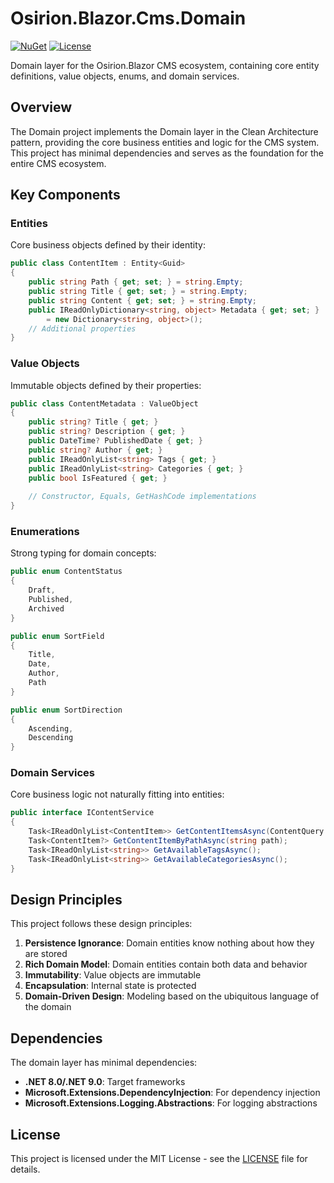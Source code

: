 # Osirion.Blazor.Cms.Domain

[![NuGet](https://img.shields.io/nuget/v/Osirion.Blazor.Cms.Domain)](https://www.nuget.org/packages/Osirion.Blazor.Cms.Domain)
[![License](https://img.shields.io/github/license/obrana-boranija/Osirion.Blazor)](https://github.com/obrana-boranija/Osirion.Blazor/blob/master/LICENSE.txt)

Domain layer for the Osirion.Blazor CMS ecosystem, containing core entity definitions, value objects, enums, and domain services.

## Overview

The Domain project implements the Domain layer in the Clean Architecture pattern, providing the core business entities and logic for the CMS system. This project has minimal dependencies and serves as the foundation for the entire CMS ecosystem.

## Key Components

### Entities

Core business objects defined by their identity:

```csharp
public class ContentItem : Entity<Guid>
{
    public string Path { get; set; } = string.Empty;
    public string Title { get; set; } = string.Empty;
    public string Content { get; set; } = string.Empty;
    public IReadOnlyDictionary<string, object> Metadata { get; set; } 
        = new Dictionary<string, object>();
    // Additional properties
}
```

### Value Objects

Immutable objects defined by their properties:

```csharp
public class ContentMetadata : ValueObject
{
    public string? Title { get; }
    public string? Description { get; }
    public DateTime? PublishedDate { get; }
    public string? Author { get; }
    public IReadOnlyList<string> Tags { get; } 
    public IReadOnlyList<string> Categories { get; }
    public bool IsFeatured { get; }
    
    // Constructor, Equals, GetHashCode implementations
}
```

### Enumerations

Strong typing for domain concepts:

```csharp
public enum ContentStatus
{
    Draft,
    Published,
    Archived
}

public enum SortField
{
    Title,
    Date,
    Author,
    Path
}

public enum SortDirection
{
    Ascending,
    Descending
}
```

### Domain Services

Core business logic not naturally fitting into entities:

```csharp
public interface IContentService
{
    Task<IReadOnlyList<ContentItem>> GetContentItemsAsync(ContentQuery query);
    Task<ContentItem?> GetContentItemByPathAsync(string path);
    Task<IReadOnlyList<string>> GetAvailableTagsAsync();
    Task<IReadOnlyList<string>> GetAvailableCategoriesAsync();
}
```

## Design Principles

This project follows these design principles:

1. **Persistence Ignorance**: Domain entities know nothing about how they are stored
2. **Rich Domain Model**: Domain entities contain both data and behavior
3. **Immutability**: Value objects are immutable
4. **Encapsulation**: Internal state is protected
5. **Domain-Driven Design**: Modeling based on the ubiquitous language of the domain

## Dependencies

The domain layer has minimal dependencies:

- **.NET 8.0/.NET 9.0**: Target frameworks
- **Microsoft.Extensions.DependencyInjection**: For dependency injection
- **Microsoft.Extensions.Logging.Abstractions**: For logging abstractions

## License

This project is licensed under the MIT License - see the [LICENSE](https://github.com/obrana-boranija/Osirion.Blazor/blob/master/LICENSE.txt) file for details.